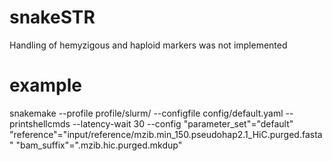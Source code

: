 # snakeSTR


Handling of hemyzigous and haploid markers was not implemented 

# example

snakemake --profile profile/slurm/  --configfile config/default.yaml --printshellcmds --latency-wait 30   --config "parameter_set"="default" "reference"="input/reference/mzib.min_150.pseudohap2.1_HiC.purged.fasta" "bam_suffix"=".mzib.hic.purged.mkdup"
